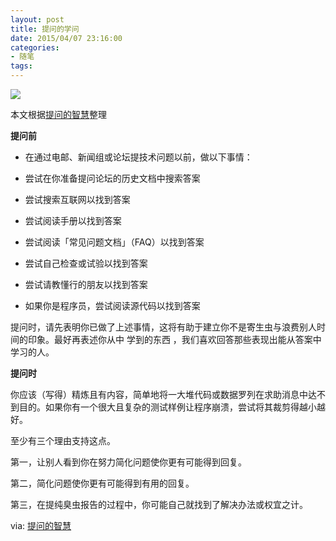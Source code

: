 ```yaml
---
layout: post
title: 提问的学问
date: 2015/04/07 23:16:00
categories:
- 随笔
tags:
---
```


![](http://pics.naaln.com/blog/2019-01-14-61123.jpg-basicBlog)

本文根据[提问的智慧](http://www.beiww.com/doc/oss/smart-questions.html)整理

**提问前**

* 在通过电邮、新闻组或论坛提技术问题以前，做以下事情：

* 尝试在你准备提问论坛的历史文档中搜索答案

* 尝试搜索互联网以找到答案

* 尝试阅读手册以找到答案

* 尝试阅读「常见问题文档」（FAQ）以找到答案

* 尝试自己检查或试验以找到答案

* 尝试请教懂行的朋友以找到答案

* 如果你是程序员，尝试阅读源代码以找到答案

提问时，请先表明你已做了上述事情，这将有助于建立你不是寄生虫与浪费别人时间的印象。最好再表述你从中 学到的东西 ，我们喜欢回答那些表现出能从答案中学习的人。

**提问时**

你应该（写得）精炼且有内容，简单地将一大堆代码或数据罗列在求助消息中达不到目的。如果你有一个很大且复杂的测试样例让程序崩溃，尝试将其裁剪得越小越好。

至少有三个理由支持这点。

第一，让别人看到你在努力简化问题使你更有可能得到回复。

第二，简化问题使你更有可能得到有用的回复。

第三，在提纯臭虫报告的过程中，你可能自己就找到了解决办法或权宜之计。

via: [提问的智慧](http://www.beiww.com/doc/oss/smart-questions.html)
